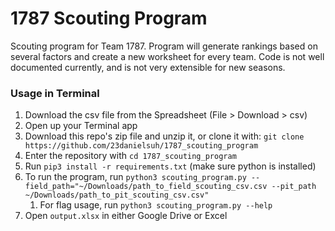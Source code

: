 # 1787 Scouting Program

Scouting program for Team 1787. Program will generate rankings based on several factors and create a new worksheet for every team. Code is not well documented currently, and is not very extensible for new seasons. 

### Usage in Terminal

1. Download the csv file from the Spreadsheet (File > Download > csv)
2. Open up your Terminal app
3. Download this repo's zip file and unzip it, or clone it with: `git clone https://github.com/23danielsuh/1787_scouting_program`
4. Enter the repository with `cd 1787_scouting_program`
5. Run `pip3 install -r requirements.txt` (make sure python is installed)
6. To run the program, run `python3 scouting_program.py --field_path="~/Downloads/path_to_field_scouting_csv.csv --pit_path ~/Downloads/path_to_pit_scouting_csv.csv"`
   1. For flag usage, run `python3 scouting_program.py --help`
7. Open `output.xlsx` in either Google Drive or Excel
